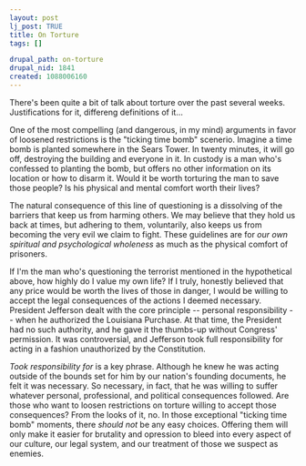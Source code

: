 ```yaml
--- 
layout: post
lj_post: TRUE
title: On Torture
tags: []

drupal_path: on-torture
drupal_nid: 1841
created: 1088006160
---
```

There's been quite a bit of talk about torture over the past several weeks. Justifications for it, differeng definitions of it...

One of the most compelling (and dangerous, in my mind) arguments in favor of loosened restrictions is the "ticking time bomb" scenerio. Imagine a time bomb is planted somewhere in the Sears Tower. In twenty minutes, it will go off, destroying the building and everyone in it. In custody is a man who's confessed to planting the bomb, but offers no other information on its location or how to disarm it. Would it be worth torturing the man to save those people? Is his physical and mental comfort worth their lives?

The natural consequence of this line of questioning is a dissolving of the barriers that keep us from harming others. We may believe that they hold us back at times, but adhering to them, voluntarily, also keeps us from becoming the very evil we claim to fight. These guidelines are for <i>our own spiritual and psychological wholeness</i> as much as the physical comfort of prisoners.

If I'm the man who's questioning the terrorist mentioned in the hypothetical above, how highly do I value my own life? If I truly, honestly believed that any price would be worth the lives of those in danger, I would be willing to accept the legal consequences of the actions I deemed necessary. President Jefferson dealt with the core principle -- personal responsibility -- when he authorized  the Louisiana Purchase. At that time, the President had no such authority, and he gave it the thumbs-up without Congress' permission. It was controversial, and Jefferson took full responsibility for acting in a fashion unauthorized by  the Constitution.

<i>Took responsibility for</i> is a key phrase. Although he knew he was acting outside of the bounds set for him by our nation's founding documents, he felt it was necessary. So necessary, in fact,  that he was willing to suffer whatever personal, professional, and political consequences followed. Are those who want to loosen restrictions on torture willing to accept those consequences? From the looks of it, no. In those exceptional "ticking time bomb" moments, there <i>should not</i> be any easy choices. Offering them will only make it easier for brutality and opression to bleed into every aspect of our culture, our legal system, and our treatment of those we suspect as enemies.
